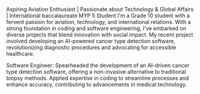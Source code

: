 Aspiring Aviation Enthusiast | Passionate about Technology & Global Affairs | International baccalaureate MYP 5 Student 
I'm a Grade 10 student with a fervent passion for aviation, technology, and international relations. With a strong foundation in coding and software engineering,
I've embarked on diverse projects that blend innovation with social impact. My recent project involved developing an AI-powered cancer type detection software, revolutionizing diagnostic procedures
and advocating for accessible healthcare.

Software Engineer:
Spearheaded the development of an AI-driven cancer type detection software, offering a non-invasive alternative to traditional biopsy methods.
Applied expertise in coding to streamline processes and enhance accuracy, contributing to advancements in medical technology.
